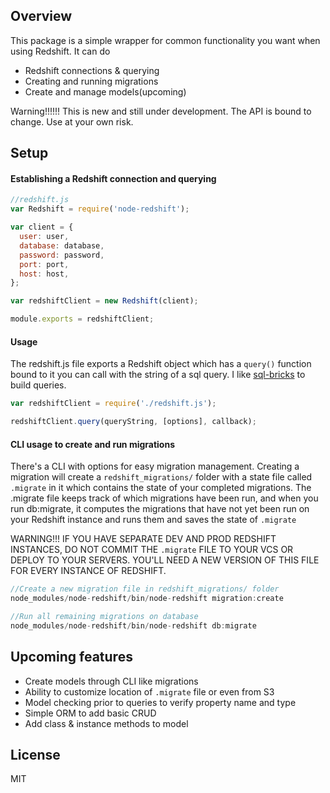 ## Overview
This package is a simple wrapper for common functionality you want when using Redshift. It can do
- Redshift connections & querying
- Creating and running migrations
- Create and manage models(upcoming)

Warning!!!!!! This is new and still under development. The API is bound to change. Use at your own risk.

## Setup
#### Establishing a Redshift connection and querying
```javascript
//redshift.js
var Redshift = require('node-redshift');

var client = {
  user: user,
  database: database,
  password: password,
  port: port,
  host: host,
};

var redshiftClient = new Redshift(client);

module.exports = redshiftClient;
```
#### Usage
The redshift.js file exports a Redshift object which has a `query()` function bound to it you can call with the string of a sql query. I like [sql-bricks](http://csnw.github.io/sql-bricks/) to build queries.
```javascript
var redshiftClient = require('./redshift.js');

redshiftClient.query(queryString, [options], callback);
```

#### CLI usage to create and run migrations
There's a CLI with options for easy migration management. Creating a migration will create a `redshift_migrations/` folder with a state file called `.migrate` in it which contains the state of your completed migrations. The .migrate file keeps track of which migrations have been run, and when you run db:migrate, it computes the migrations that have not yet been run on your Redshift instance and runs them and saves the state of `.migrate`

WARNING!!! IF YOU HAVE SEPARATE DEV AND PROD REDSHIFT INSTANCES, DO NOT COMMIT THE `.migrate` FILE TO YOUR VCS OR DEPLOY TO YOUR SERVERS. YOU'LL NEED A NEW VERSION OF THIS FILE FOR EVERY INSTANCE OF REDSHIFT.
```javascript
//Create a new migration file in redshift_migrations/ folder
node_modules/node-redshift/bin/node-redshift migration:create

//Run all remaining migrations on database
node_modules/node-redshift/bin/node-redshift db:migrate
```

## Upcoming features
- Create models through CLI like migrations
- Ability to customize location of `.migrate` file or even from S3
- Model checking prior to queries to verify property name and type
- Simple ORM to add basic CRUD
- Add class & instance methods to model

## License
MIT